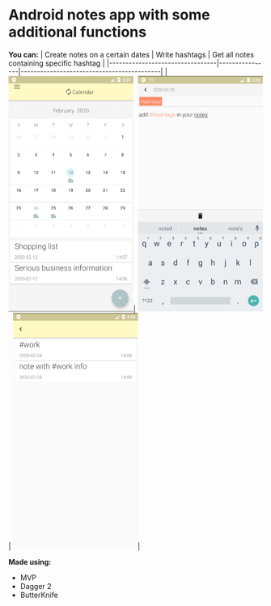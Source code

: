 # Android notes app with some additional functions

**You can:**
| Create notes on a certain dates | Write hashtags | Get all notes containing specific hashtag |
|---------------------------------|----------------|-------------------------------------------|
|<img src="images/1.png" width="247" height="465.5">| <img src="images/3.png" width="247" height="465.5"> | <img src="images/2.png" width="247" height="465.5">|

**Made using:**
- MVP 
- Dagger 2
- ButterKnife
